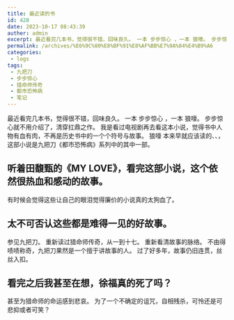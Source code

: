 ```yaml
---
title: 最近读的书
id: 428
date: 2023-10-17 08:43:39
auther: admin
excerpt: 最近看完几本书，觉得很不错，回味良久。 一本 步步惊心 ，一本 狼嚎。 步步惊心就不用介绍了，清穿扛鼎之作。 我是看过电视剧再去看这本小说，觉得书中人物有血有肉，不再是历史书中的一个个符号与故事。 狼嚎 本来早就应该读的、、，这部小说是九把刀《都市恐怖病》系列中的其中一部。听着田馥甄的《MY LOV
permalink: /archives/%E6%9C%80%E8%BF%91%E8%AF%BB%E7%9A%84%E4%B9%A6
categories:
 - logs
tags: 
 - 九把刀
 - 步步惊心
 - 猎命师传奇
 - 都市恐怖病
 - 笔记
---
```




最近看完几本书，觉得很不错，回味良久。 一本 步步惊心 ，一本 狼嚎。 步步惊心就不用介绍了，清穿扛鼎之作。 我是看过电视剧再去看这本小说，觉得书中人物有血有肉，不再是历史书中的一个个符号与故事。 狼嚎 本来早就应该读的、、，这部小说是九把刀《都市恐怖病》系列中的其中一部。

## 听着田馥甄的《MY LOVE》，看完这部小说，这个依然很热血和感动的故事。

有时候会觉得这些让自己的眼泪觉得廉价的小说真的太狗血了。

## 太不可否认这些都是难得一见的好故事。

参见九把刀。 重新读过猎命师传奇，从一到十七。 重新看清故事的脉络。 不由得啧啧称奇，九把刀果然是一个擅于讲故事的人。 过了好多年，故事仍旧连贯，丝丝入扣。

## 看完之后我甚至在想，徐福真的死了吗？

甚至为猎命师的命运感到悲哀。 为了一个不确定的诅咒，自相残杀，可怜还是可悲抑或者可笑？